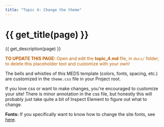 ```yaml
---
title: "Topic 4: Change the theme"
---
```


# {{ get_title(page) }}
{{ get_description(page) }}

<p style="color: #ba5e00"><b>TO UPDATE THIS PAGE:</b> Open and edit the <b>topic_4.md</b> file, in <code>docs/</code> folder, to delete this placeholder text and customize with your own!</p>

The bells and whistles of this MEDS template (colors, fonts, spacing, etc.) are customized in the `theme.css` file in your Project root. 

If you love css or want to make changes, you're encouraged to customize your site! There is minor annotation in the css file, but honestly this will probably just take quite a bit of Inspect Element to figure out what to change. 

**Fonts:** If you specifically want to know how to change the site fonts, see [here](topic_9.md).
